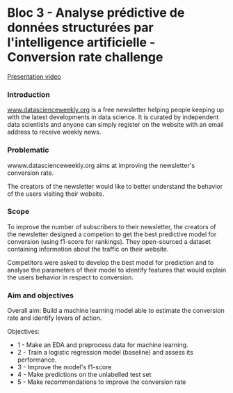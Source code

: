 # Bloc 3 - Analyse prédictive de données structurées par l'intelligence artificielle - Conversion rate challenge

[Presentation video](https://share.vidyard.com/watch/hTT3RwX7n8M22TDi1hCyx8?)

### Introduction

www.datascienceweekly.org is a free newsletter helping people keeping up with the latest developments in data science. It is curated by independent data scientists and anyone can simply register on the website with an email address to receive weekly news.

### Problematic

wwww.datascienceweekly.org aims at improving the newsletter's conversion rate.

The creators of the newsletter would like to better understand the behavior of the users visiting their website. 

### Scope

To improve the number of subscribers to their newsletter, the creators of the newsletter designed a competion to get the best predictive model for conversion (using f1-score for rankings). They open-sourced a dataset containing information about the traffic on their website.

Competitors were asked to develop the best model for prediction and to analyse the parameters of their model to identify features that would explain the users behavior in respect to conversion.

### Aim and objectives

Overall aim: Build a machine learning model able to estimate the conversion rate and identify levers of action.

Objectives:
- 1 - Make an EDA and preprocess data for machine learning.
- 2 - Train a logistic regression model (baseline) and assess its performance.
- 3 - Improve the model's f1-score
- 4 - Make predictions on the unlabelled test set
- 5 - Make recommendations to improve the conversion rate
